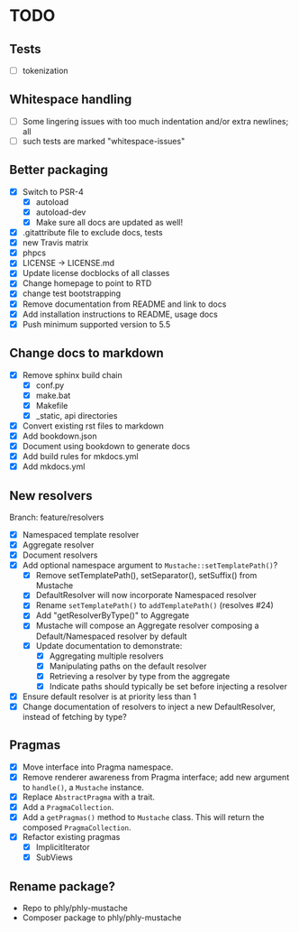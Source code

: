 # TODO

## Tests 

- [ ] tokenization

## Whitespace handling
- [ ] Some lingering issues with too much indentation and/or extra newlines; all
- [ ] such tests are marked "whitespace-issues"

## Better packaging

- [X] Switch to PSR-4
    - [X] autoload
    - [X] autoload-dev
    - [X] Make sure all docs are updated as well!
- [X] .gitattribute file to exclude docs, tests
- [X] new Travis matrix
- [X] phpcs
- [X] LICENSE -> LICENSE.md
- [X] Update license docblocks of all classes
- [X] Change homepage to point to RTD
- [X] change test bootstrapping
- [X] Remove documentation from README and link to docs
- [X] Add installation instructions to README, usage docs
- [X] Push minimum supported version to 5.5

## Change docs to markdown

- [X] Remove sphinx build chain
    - [X] conf.py
    - [X] make.bat
    - [X] Makefile
    - [X] _static, api directories
- [X] Convert existing rst files to markdown
- [X] Add bookdown.json
- [X] Document using bookdown to generate docs
- [X] Add build rules for mkdocs.yml
- [X] Add mkdocs.yml

## New resolvers

Branch: feature/resolvers

- [X] Namespaced template resolver
- [X] Aggregate resolver
- [X] Document resolvers
- [X] Add optional namespace argument to `Mustache::setTemplatePath()`?
    - [X] Remove setTemplatePath(), setSeparator(), setSuffix() from Mustache
    - [X] DefaultResolver will now incorporate Namespaced resolver
    - [X] Rename `setTemplatePath()` to `addTemplatePath()` (resolves #24)
    - [X] Add "getResolverByType()" to Aggregate
    - [X] Mustache will compose an Aggregate resolver composing a
      Default/Namespaced resolver by default
    - [X] Update documentation to demonstrate:
        - [X] Aggregating multiple resolvers
        - [X] Manipulating paths on the default resolver
        - [X] Retrieving a resolver by type from the aggregate
        - [X] Indicate paths should typically be set before injecting a resolver
- [X] Ensure default resolver is at priority less than 1
- [X] Change documentation of resolvers to inject a new DefaultResolver, instead
    of fetching by type?

## Pragmas

- [X] Move interface into Pragma namespace.
- [X] Remove renderer awareness from Pragma interface; add new argument to
    `handle()`, a `Mustache` instance.
- [X] Replace `AbstractPragma` with a trait.
- [X] Add a `PragmaCollection`.
- [X] Add a `getPragmas()`  method to `Mustache` class.  This will return the
  composed `PragmaCollection`.
- [X] Refactor existing pragmas
    - [X] ImplicitIterator
    - [X] SubViews

## Rename package?

- Repo to phly/phly-mustache
- Composer package to phly/phly-mustache
